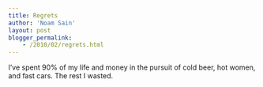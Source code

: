 ```yaml
---
title: Regrets
author: 'Noam Sain'
layout: post
blogger_permalink:
    - /2010/02/regrets.html
---
```


I’ve spent 90% of my life and money in the pursuit of cold beer, hot women, and fast cars. The rest I wasted.